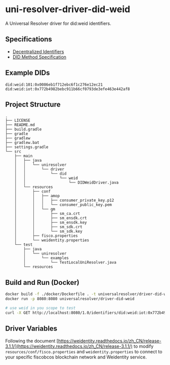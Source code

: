 # uni-resolver-driver-did-weid
A Universal Resolver driver for did:weid identifiers.

## Specifications

- [Decentralized Identifiers](https://w3c.github.io/did-core/)
- [DID Method Specification](https://weidentity.readthedocs.io/zh_CN/latest/docs/weidentity-spec.html)

## Example DIDs

```text
did:weid:101:0x0086eb1f712ebc6f1c276e12ec21
did:weid:iot:0x772b4982bebc911b66cf0793de3efe463e442af8
```

## Project Structure

```text
.
├── LICENSE
├── README.md
├── build.gradle
├── gradle
├── gradlew
├── gradlew.bat
├── settings.gradle
└── src
    ├── main
    │   ├── java
    │   │   └── uniresolver
    │   │       └── driver
    │   │           └── did
    │   │               └── weid
    │   │                   └── DIDWeidDriver.java
    │   └── resources
    │       ├── conf
    │       │   ├── amop
    │       │   │   ├── consumer_private_key.p12
    │       │   │   └── consumer_public_key.pem
    │       │   └── gm
    │       │       ├── sm_ca.crt
    │       │       ├── sm_ensdk.crt
    │       │       ├── sm_ensdk.key
    │       │       ├── sm_sdk.crt
    │       │       └── sm_sdk.key
    │       ├── fisco.properties
    │       └── weidentity.properties
    └── test
        ├── java
        │   └── uniresolver
        │       └── examples
        │           └── TestLocalUniResolver.java
        └── resources

```

## Build and Run (Docker)

```bash
docker build -f ./docker/Dockerfile . -t universalresolver/driver-did-weid
docker run -p 8080:8080 universalresolver/driver-did-weid

# use weid in you scope to test
curl -X GET http://localhost:8080/1.0/identifiers/did:weid:iot:0x772b4982bebc911b66cf0793de3efe463e442af8
```

## Driver Variables

Following the
document [https://weidentity.readthedocs.io/zh_CN/release-3.1.1/](https://weidentity.readthedocs.io/zh_CN/release-3.1.1/)
to modify `resources/conf/fisco.properties` and `weidentity.properties` to connect to your specific fiscobcos blockchain
network and Weidentity service.


